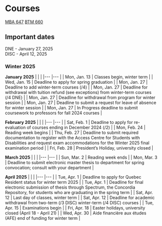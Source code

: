 # Courses

[MBA 647](docs/MBA647.md)
[BTM 660](docs/BTM660.md)

## Important dates
DNE - January 27, 2025 <br> DISC - April 12, 2025

### Winter 2025

**January 2025**
|  | |
|--- |--- |
| 	Mon, Jan. 13	| Classes begin, winter term	| 
| 	Wed, Jan. 15	| Deadline to apply for spring graduation	| 
| 	Mon, Jan. 27	| Deadline to add winter-term courses (/4)	| 
| 	Mon, Jan. 27	| Deadline for withdrawal with tuition refund (see exceptions) from winter-term courses (/4 DNE)	| 
| 	Mon, Jan. 27	| Deadline for withdrawal from program for winter session	| 
| 	Mon, Jan. 27	| Deadline to submit a request for leave of absence for winter session	| 
| 	Mon, Jan. 27	| In Progress deadline to submit coursework to professors for fall 2024 courses	| 

**February 2025**
| | |
|--- |--- |
| 	Sat, Feb. 1	| Deadline to apply for re-evaluation of courses ending in December 2024 (/2)	| 
| 	Mon, Feb. 24	| Reading week begins	| 
| 	Thu, Feb. 27	| Deadline to submit required documentation to register with the Access Centre for Students with Disabilities and request exam accommodations for the Winter 2025 final examination period	| 
| 	Fri, Feb. 28	| President’s Holiday, university closed	| 

**March 2025**
| | |
|--- |--- |
| 	Sun, Mar. 2	| Reading week ends	| 
| 	Mon, Mar. 3	| Deadline to submit electronic master thesis to department for spring convocation; consult with your department	| 

**April 2025**
| | |
|--- |--- |
| Tue, Apr. 1	| Deadline to apply for Quebec Resident status for winter term 2025	| 
| 	Tue, Apr. 1	| Deadline for final electronic submission of thesis through Spectrum, the Concordia Repository, for students who are graduating in the spring term	| 
| 	Sat, Apr. 12	| Last day of classes, winter term	| 
| 	Sat, Apr. 12	| Deadline for academic withdrawal from two-term (/3 DISC) winter-term (/4 DISC) courses	| 
| 	Tue, Apr. 15	| Examinations begin	| 
| 	Fri, Apr. 18	| Easter holidays, university closed (April 18 - April 21)	| 
| 	Wed, Apr. 30	| Aide financière aux études (AFE) end of funding for winter term	|
